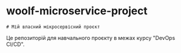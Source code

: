 # woolf-microservice-project

	# Мій власний мікросервісний проєкт  
Це репозиторій для навчального проєкту в межах курсу "DevOps CI/CD".  

